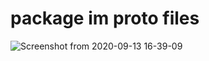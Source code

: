 # package im proto files
![Screenshot from 2020-09-13 16-39-09](https://user-images.githubusercontent.com/40004321/93017657-b0be6000-f5df-11ea-9162-144a1d72524e.png)